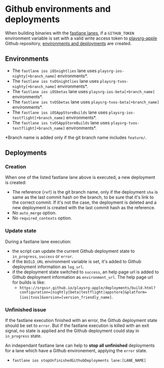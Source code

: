# Github environments and deployments

When building binaries with the [fastlane lanes](RELEASE_CHECKLIST.md#fastlane-on-playcity-ci), if a `GITHUB_TOKEN` environment variable is set with a valid write access token to [playsrg-apple](https://github.com/SRGSSR/playsrg-apple) Github repository, [environments and deployments](https://github.com/SRGSSR/playsrg-apple/deployments) are created.

## Environments

-  The `fastlane ios iOSnightlies` lane uses `playsrg-ios-nighty[+branch_name]` environments*.
-  The `fastlane ios tvOSnightlies` lane uses `playsrg-tvos-nighty[+branch_name]` environments*.
-  The `fastlane ios iOSbetas` lane uses `playsrg-ios-beta[+branch_name]` environments*.
-  The `fastlane ios tvOSbetas` lane uses `playsrg-tvos-beta[+branch_name]` environments*.
-  The `fastlane ios iOSAppStoreBuilds` lane uses `playsrg-ios-testflight[+branch_name]` environments*.
-  The `fastlane ios tvOSAppStoreBuilds` lane uses `playsrg-tvos-testflight[+branch_name]` environments*.

\*Branch name is added only if the git branch name includes `feature/`.

## Deployments

### Creation

When one of the listed fastlane lane above is executed, a new deployment is created:

- The reference (`ref`) is the git branch name, only if the deployment `sha` is same as the last commit hash on the branch, to be sure that it's link to the correct commit. If it's not the case, the deployment is deleted and a new deployment is created with the last commit hash as the reference.
- No `auto_merge` option.
- No `required_contexts` option.


### Update state

During a fastlane lane execution:

- the script can update the current Github deployment state to `in_progress`, `success` or `error`.
-  if the `BUILD_URL` environment variable is set, it's added to Github deployment information as `log_url`.
- if the deployment state switched to `success`, an help page url is added to Github deployment information as `environment_url`. The help page url for builds is like:
  - `https://srgssr.github.io/playsrg-apple/deployments/build.html?configuration=[nightly|beta|testflight|appstore]&platform=[ios|tvos]&version=[version_friendly_name]`.

### Unfinished issue

If the fastlane execution finished with an error, the Github deployment state should be set to `error`. But if the fastlane execution is killed with an exit signal, no state is applied and the Github deployment could stay in `in_progress` state.

An independant fastlane lane can help to **stop all unfinished** deployments for a lane which have a Github environement, applying the `error` state.

- `fastlane ios stopUnfinishedGithubDeployments lane:[LANE_NAME]`

